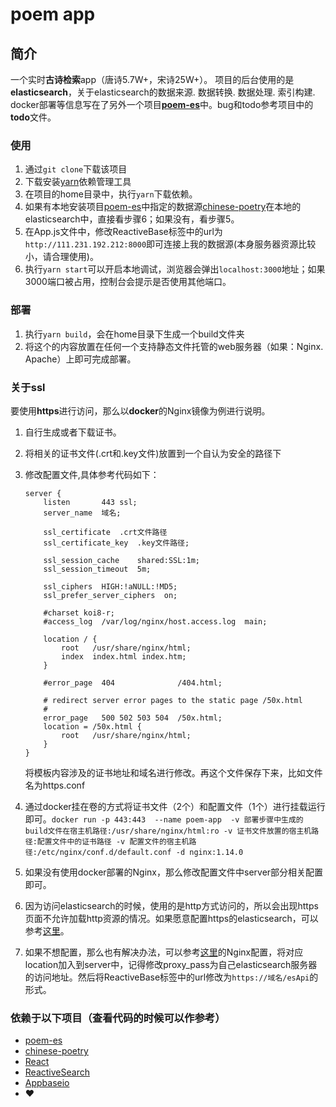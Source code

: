 # poem app

## 简介

一个实时**古诗检索**app（唐诗5.7W+，宋诗25W+）。
项目的后台使用的是**elasticsearch**，关于elasticsearch的数据来源. 数据转换. 数据处理. 索引构建. docker部署等信息写在了另外一个项目[**poem-es**](https://github.com/zhouhongjian/poem-es)中。bug和todo参考项目中的**todo**文件。

### 使用

1. 通过`git clone`下载该项目
2. 下载安装[yarn](https://yarn.bootcss.com/)依赖管理工具
3. 在项目的home目录中，执行`yarn`下载依赖。
4. 如果有本地安装项目[poem-es](https://github.com/zhouhongjian/poem-es)中指定的数据源[chinese-poetry](https://github.com/chinese-poetry/chinese-poetry)在本地的elasticsearch中，直接看步骤6；如果没有，看步骤5。
5. 在App.js文件中，修改ReactiveBase标签中的url为`http://111.231.192.212:8000`即可连接上我的数据源(本身服务器资源比较小，请合理使用)。
6. 执行`yarn start`可以开启本地调试，浏览器会弹出`localhost:3000`地址；如果3000端口被占用，控制台会提示是否使用其他端口。

### 部署

1. 执行`yarn build`，会在home目录下生成一个build文件夹
2. 将这个的内容放置在任何一个支持静态文件托管的web服务器（如果：Nginx. Apache）上即可完成部署。

### 关于ssl

要使用**https**进行访问，那么以**docker**的Nginx镜像为例进行说明。

1. 自行生成或者下载证书。
2. 将相关的证书文件(.crt和.key文件)放置到一个自认为安全的路径下
3. 修改配置文件,具体参考代码如下：

    ```Nginx
    server {
        listen       443 ssl;
        server_name  域名;

        ssl_certificate  .crt文件路径
        ssl_certificate_key  .key文件路径;

        ssl_session_cache    shared:SSL:1m;
        ssl_session_timeout  5m;

        ssl_ciphers  HIGH:!aNULL:!MD5;
        ssl_prefer_server_ciphers  on;

        #charset koi8-r;
        #access_log  /var/log/nginx/host.access.log  main;

        location / {
            root   /usr/share/nginx/html;
            index  index.html index.htm;
        }

        #error_page  404              /404.html;

        # redirect server error pages to the static page /50x.html
        #
        error_page   500 502 503 504  /50x.html;
        location = /50x.html {
            root   /usr/share/nginx/html;
        }
    }
    ```

    将模板内容涉及的证书地址和域名进行修改。再这个文件保存下来，比如文件名为https.conf

4. 通过docker挂在卷的方式将证书文件（2个）和配置文件（1个）进行挂载运行即可。`docker run -p 443:443  --name poem-app  -v 部署步骤中生成的build文件在宿主机路径:/usr/share/nginx/html:ro -v 证书文件放置的宿主机路径:配置文件中的证书路径 -v 配置文件的宿主机路径:/etc/nginx/conf.d/default.conf -d nginx:1.14.0`

5. 如果没有使用docker部署的Nginx，那么修改配置文件中server部分相关配置即可。

6. 因为访问elasticsearch的时候，使用的是http方式访问的，所以会出现https页面不允许加载http资源的情况。如果愿意配置https的elasticsearch，可以参考[这里](https://www.elastic.co/blog/getting-started-with-elasticsearch-ssl-native-authentication)。
7. 如果不想配置，那么也有解决办法，可以参考[这里](https://ask.csdn.net/questions/693810)的Nginx配置，将对应location加入到server中，记得修改proxy_pass为自己elasticsearch服务器的访问地址。然后将ReactiveBase标签中的url修改为`https://域名/esApi`的形式。

### 依赖于以下项目（查看代码的时候可以作参考）

- [poem-es](https://github.com/zhouhongjian/poem-es)
- [chinese-poetry](https://github.com/chinese-poetry/chinese-poetry)
- [React](https://reactjs.org/)
- [ReactiveSearch](https://opensource.appbase.io/reactivesearch)
- [Appbaseio](https://appbase.io)
- ❤
